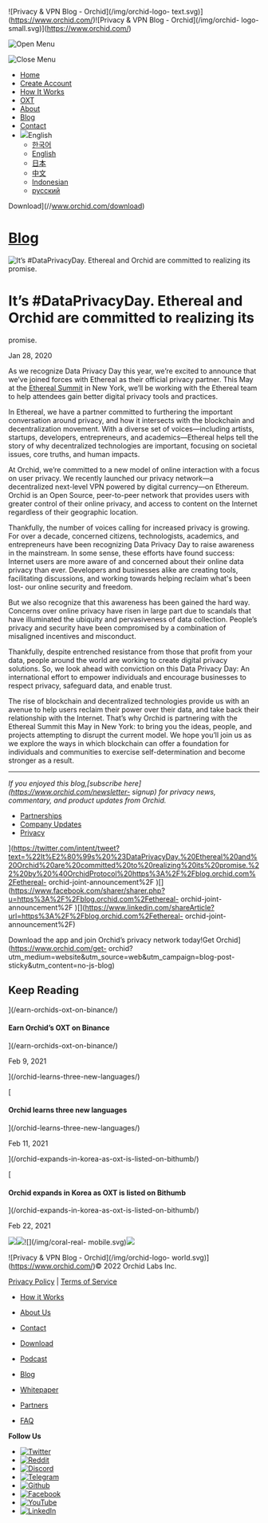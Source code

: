 ![Privacy & VPN Blog - Orchid](/img/orchid-logo-
text.svg)](https://www.orchid.com/)![Privacy & VPN Blog - Orchid](/img/orchid-
logo-small.svg)](https://www.orchid.com/)

![Open Menu](/img/icons/hamburger.svg)

![Close Menu](/img/icons/close.svg)

  * [Home](https://www.orchid.com/)
  * [Create Account](https://www.orchid.com/join)
  * [How It Works](https://www.orchid.com/how-it-works)
  * [OXT](https://www.orchid.com/oxt)
  * [About](https://www.orchid.com/about-us)
  * [Blog](/)
  * [Contact](https://www.orchid.com/contact)
  * ![](/img/globe.svg)English
    * [한국어](//blog.ko.orchid.com/ethereal-orchid-joint-announcement/)
    * [English](//blog.orchid.com/ethereal-orchid-joint-announcement/)
    * [日本](//blog.ja.orchid.com/ethereal-orchid-joint-announcement/)
    * [中文](//blog.zh.orchid.com/ethereal-orchid-joint-announcement/)
    * [Indonesian](//blog.id.orchid.com/ethereal-orchid-joint-announcement/)
    * [русский](//blog.ru.orchid.com/ethereal-orchid-joint-announcement/)

Download](//www.orchid.com/download)

# [Blog](/)

![It’s #DataPrivacyDay. Ethereal and Orchid are committed to realizing its
promise.](/static/4554c8b62c8f71849744222bf908edeb/Orchid_BlogImage_Ethereal.jpg)

# It’s #DataPrivacyDay. Ethereal and Orchid are committed to realizing its
promise.

Jan 28, 2020  
  

As we recognize Data Privacy Day this year, we’re excited to announce that
we’ve joined forces with Ethereal as their official privacy partner. This May
at the [Ethereal Summit](https://www.etherealsummit.com/) in New York, we’ll
be working with the Ethereal team to help attendees gain better digital
privacy tools and practices.

In Ethereal, we have a partner committed to furthering the important
conversation around privacy, and how it intersects with the blockchain and
decentralization movement. With a diverse set of voices—including artists,
startups, developers, entrepreneurs, and academics—Ethereal helps tell the
story of why decentralized technologies are important, focusing on societal
issues, core truths, and human impacts.

At Orchid, we’re committed to a new model of online interaction with a focus
on user privacy. We recently launched our privacy network—a decentralized
next-level VPN powered by digital currency—on Ethereum. Orchid is an Open
Source, peer-to-peer network that provides users with greater control of their
online privacy, and access to content on the Internet regardless of their
geographic location.

Thankfully, the number of voices calling for increased privacy is growing. For
over a decade, concerned citizens, technologists, academics, and entrepreneurs
have been recognizing Data Privacy Day to raise awareness in the mainstream.
In some sense, these efforts have found success: Internet users are more aware
of and concerned about their online data privacy than ever. Developers and
businesses alike are creating tools, facilitating discussions, and working
towards helping reclaim what's been lost- our online security and freedom.

But we also recognize that this awareness has been gained the hard way.
Concerns over online privacy have risen in large part due to scandals that
have illuminated the ubiquity and pervasiveness of data collection. People’s
privacy and security have been compromised by a combination of misaligned
incentives and misconduct.

Thankfully, despite entrenched resistance from those that profit from your
data, people around the world are working to create digital privacy solutions.
So, we look ahead with conviction on this Data Privacy Day: An international
effort to empower individuals and encourage businesses to respect privacy,
safeguard data, and enable trust.

The rise of blockchain and decentralized technologies provide us with an
avenue to help users reclaim their power over their data, and take back their
relationship with the Internet. That’s why Orchid is partnering with the
Ethereal Summit this May in New York: to bring you the ideas, people, and
projects attempting to disrupt the current model. We hope you’ll join us as we
explore the ways in which blockchain can offer a foundation for individuals
and communities to exercise self-determination and become stronger as a
result.

* * *

 _If you enjoyed this blog,[subscribe here](https://www.orchid.com/newsletter-
signup) for privacy news, commentary, and product updates from Orchid._

  * [Partnerships](/tag/partnerships/)
  * [Company Updates](/tag/company-updates/)
  * [Privacy](/tag/privacy/)

](https://twitter.com/intent/tweet?text=%22It%E2%80%99s%20%23DataPrivacyDay.%20Ethereal%20and%20Orchid%20are%20committed%20to%20realizing%20its%20promise.%22%20by%20%40OrchidProtocol%20https%3A%2F%2Fblog.orchid.com%2Fethereal-
orchid-joint-announcement%2F
)[](https://www.facebook.com/sharer/sharer.php?u=https%3A%2F%2Fblog.orchid.com%2Fethereal-
orchid-joint-announcement%2F
)[](https://www.linkedin.com/shareArticle?url=https%3A%2F%2Fblog.orchid.com%2Fethereal-
orchid-joint-announcement%2F)

Download the app and join Orchid’s privacy network today!Get
Orchid](https://www.orchid.com/get-
orchid?utm_medium=website&utm_source=web&utm_campaign=blog-post-
sticky&utm_content=no-js-blog)

## Keep Reading

](/earn-orchids-oxt-on-binance/)

#### Earn Orchid’s OXT on Binance

](/earn-orchids-oxt-on-binance/)

Feb 9, 2021

](/orchid-learns-three-new-languages/)

[

#### Orchid learns three new languages

](/orchid-learns-three-new-languages/)

Feb 11, 2021

](/orchid-expands-in-korea-as-oxt-is-listed-on-bithumb/)

[

#### Orchid expands in Korea as OXT is listed on Bithumb

](/orchid-expands-in-korea-as-oxt-is-listed-on-bithumb/)

Feb 22, 2021

![](/img/coral-electric.svg)![](/img/coral-real.svg)![](/img/coral-real-
mobile.svg)![](/img/footer-fish.svg)

![Privacy & VPN Blog - Orchid](/img/orchid-logo-
world.svg)](https://www.orchid.com/)© 2022 Orchid Labs Inc.

[Privacy Policy](https://www.orchid.com/privacy-policy) | [Terms of
Service](https://www.orchid.com/service-terms)

  * [How it Works](https://www.orchid.com/how-it-works)
  * [About Us](https://www.orchid.com/about-us)
  * [Contact](https://www.orchid.com/contact)

  * [Download](https://www.orchid.com/download)
  * [Podcast](https://www.orchid.com/podcast)
  * [Blog](/)

  * [Whitepaper](https://www.orchid.com/assets/whitepaper/whitepaper.pdf)
  * [Partners](https://www.orchid.com/partners)
  * [FAQ](https://www.orchid.com/faq)

 **Follow Us**

  * [![Twitter](/img/icons/social-twitter.svg)](https://twitter.com/OrchidProtocol)
  * [![Reddit](/img/icons/reddit.svg)](https://www.reddit.com/r/orchid/)
  * [![Discord](/img/icons/social-discord.svg)](https://discord.gg/GDbxmjxX9F)
  * [![Telegram](/img/icons/social-telegram.svg)](https://www.t.me/OrchidOfficial)
  * [![Github](/img/icons/social-github.svg)](https://github.com/OrchidTechnologies)
  * [![Facebook](/img/icons/social-facebook.svg)](https://www.facebook.com/OrchidProtocol)
  * [![YouTube](/img/icons/social-youtube.svg)](https://www.youtube.com/channel/UCIH_BKBlNemsCzDhPYZBlHw)
  * [![LinkedIn](/img/icons/social-linkedin.svg)](https://www.linkedin.com/company/orchidprotocol)

